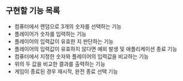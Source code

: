 ## 구현할 기능 목록

- 컴퓨터에서 랜덤으로 3개의 숫자를 선택하는 기능
- 플레이어가 숫자를 입력하는 기능
- 플레이어의 입력값이 유효한 지 판단하는 기능
- 플레이어의 입력값이 유효하지 않다면 예외 발생 및 애플리케이션 종료 기능
- 컴퓨터에서 지정한 숫자와 플레이어의 입력값을 비교하는 기능
- 위의 두 값을 비교한 결과를 출력하는 기능
- 게임이 종료된 경우 재시작, 완전 종료 선택 기능
